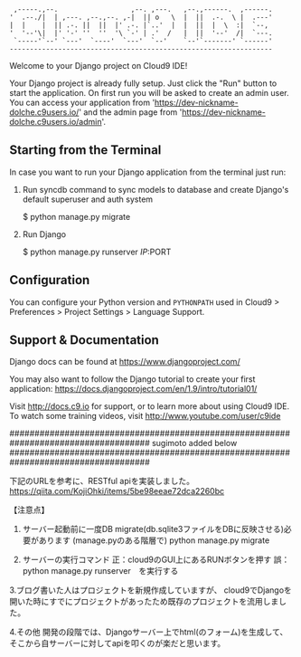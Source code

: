 
     ,-----.,--.                  ,--. ,---.   ,--.,------.  ,------.
    '  .--./|  | ,---. ,--.,--. ,-|  || o   \  |  ||  .-.  \ |  .---'
    |  |    |  || .-. ||  ||  |' .-. |`..'  |  |  ||  |  \  :|  `--, 
    '  '--'\|  |' '-' ''  ''  '\ `-' | .'  /   |  ||  '--'  /|  `---.
     `-----'`--' `---'  `----'  `---'  `--'    `--'`-------' `------'
    ----------------------------------------------------------------- 


Welcome to your Django project on Cloud9 IDE!

Your Django project is already fully setup. Just click the "Run" button to start
the application. On first run you will be asked to create an admin user. You can
access your application from 'https://dev-nickname-dolche.c9users.io/' and the admin page from 
'https://dev-nickname-dolche.c9users.io/admin'.

## Starting from the Terminal

In case you want to run your Django application from the terminal just run:

1) Run syncdb command to sync models to database and create Django's default superuser and auth system

    $ python manage.py migrate

2) Run Django

    $ python manage.py runserver $IP:$PORT
    
## Configuration

You can configure your Python version and `PYTHONPATH` used in
Cloud9 > Preferences > Project Settings > Language Support.

## Support & Documentation

Django docs can be found at https://www.djangoproject.com/

You may also want to follow the Django tutorial to create your first application:
https://docs.djangoproject.com/en/1.9/intro/tutorial01/

Visit http://docs.c9.io for support, or to learn more about using Cloud9 IDE.
To watch some training videos, visit http://www.youtube.com/user/c9ide


####################################################################################
sugimoto added below
####################################################################################

下記のURLを参考に、RESTful apiを実装しました。
https://qiita.com/KojiOhki/items/5be98eeae72dca2260bc

【注意点】
1. サーバー起動前に一度DB migrate(db.sqlite3ファイルをDBに反映させる)必要があります
(manage.pyのある階層で)
python manage.py migrate 

2. サーバーの実行コマンド
正：cloud9のGUI上にあるRUNボタンを押す
誤：python manage.py runserver　を実行する

3.ブログ書いた人はプロジェクトを新規作成していますが、
cloud9でDjangoを開いた時にすでにプロジェクトがあったため既存のプロジェクトを流用しました。

4.その他
開発の段階では、Djangoサーバー上でhtml(のフォーム)を生成して、
そこから自サーバーに対してapiを叩くのが楽だと思います。